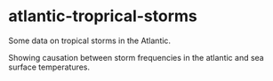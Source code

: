 # atlantic-troprical-storms
Some data on tropical storms in the Atlantic.

Showing causation between storm frequencies in the atlantic and sea surface temperatures.
